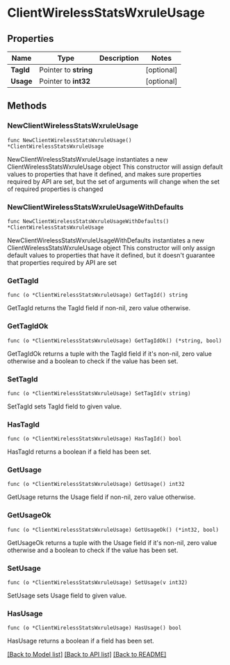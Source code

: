 # ClientWirelessStatsWxruleUsage

## Properties

Name | Type | Description | Notes
------------ | ------------- | ------------- | -------------
**TagId** | Pointer to **string** |  | [optional] 
**Usage** | Pointer to **int32** |  | [optional] 

## Methods

### NewClientWirelessStatsWxruleUsage

`func NewClientWirelessStatsWxruleUsage() *ClientWirelessStatsWxruleUsage`

NewClientWirelessStatsWxruleUsage instantiates a new ClientWirelessStatsWxruleUsage object
This constructor will assign default values to properties that have it defined,
and makes sure properties required by API are set, but the set of arguments
will change when the set of required properties is changed

### NewClientWirelessStatsWxruleUsageWithDefaults

`func NewClientWirelessStatsWxruleUsageWithDefaults() *ClientWirelessStatsWxruleUsage`

NewClientWirelessStatsWxruleUsageWithDefaults instantiates a new ClientWirelessStatsWxruleUsage object
This constructor will only assign default values to properties that have it defined,
but it doesn't guarantee that properties required by API are set

### GetTagId

`func (o *ClientWirelessStatsWxruleUsage) GetTagId() string`

GetTagId returns the TagId field if non-nil, zero value otherwise.

### GetTagIdOk

`func (o *ClientWirelessStatsWxruleUsage) GetTagIdOk() (*string, bool)`

GetTagIdOk returns a tuple with the TagId field if it's non-nil, zero value otherwise
and a boolean to check if the value has been set.

### SetTagId

`func (o *ClientWirelessStatsWxruleUsage) SetTagId(v string)`

SetTagId sets TagId field to given value.

### HasTagId

`func (o *ClientWirelessStatsWxruleUsage) HasTagId() bool`

HasTagId returns a boolean if a field has been set.

### GetUsage

`func (o *ClientWirelessStatsWxruleUsage) GetUsage() int32`

GetUsage returns the Usage field if non-nil, zero value otherwise.

### GetUsageOk

`func (o *ClientWirelessStatsWxruleUsage) GetUsageOk() (*int32, bool)`

GetUsageOk returns a tuple with the Usage field if it's non-nil, zero value otherwise
and a boolean to check if the value has been set.

### SetUsage

`func (o *ClientWirelessStatsWxruleUsage) SetUsage(v int32)`

SetUsage sets Usage field to given value.

### HasUsage

`func (o *ClientWirelessStatsWxruleUsage) HasUsage() bool`

HasUsage returns a boolean if a field has been set.


[[Back to Model list]](../README.md#documentation-for-models) [[Back to API list]](../README.md#documentation-for-api-endpoints) [[Back to README]](../README.md)


